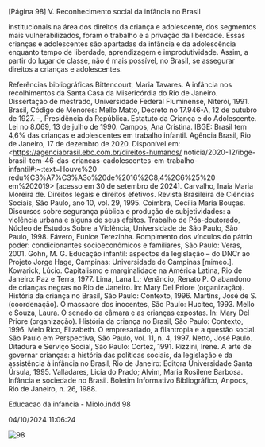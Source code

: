 [Página 98]
V. Reconhecimento social da infância no Brasil

institucionais na área dos direitos da criança e adolescente, dos segmentos mais vulnerabilizados, foram o trabalho e a privação da liberdade. Essas crianças e adolescentes são apartadas da infância e da
adolescência enquanto tempo de liberdade, aprendizagem e improdutividade. Assim, a partir do lugar de classe, não é mais possível, no
Brasil, se assegurar direitos a crianças e adolescentes.

Referências bibliográficas
Bittencourt, Maria Tavares. A infância nos recolhimentos da
Santa Casa da Misericórdia do Rio de Janeiro. Dissertação de
mestrado, Universidade Federal Fluminense, Niterói, 1991.
Brasil, Código de Menores: Mello Matto, Decreto no 17.946-A,
12 de outubro de 1927.
–, Presidência da República. Estatuto da Criança e do
Adolescente. Lei no 8.069, 13 de julho de 1990.
Campos, Ana Cristina. IBGE: Brasil tem 4,6% das crianças
e adolescentes em trabalho infantil. Agência Brasil, Rio
de Janeiro, 17 de dezembro de 2020. Disponível em:
<https://agenciabrasil.ebc.com.br/direitos-humanos/
noticia/2020-12/ibge-brasil-tem-46-das-criancas-eadolescentes-em-trabalho-infantil#:~:text=Houve%20
redu%C3%A7%C3%A3o%20de%2016%2C8,4%2C6%25%20
em%202019> [acesso em 30 de setembro de 2024].
Carvalho, Inaia Maria Moreira de. Direitos legais e direitos
efetivos. Revista Brasileira de Ciências Sociais, São Paulo, ano
10, vol. 29, 1995.
Coimbra, Cecília Maria Bouças. Discursos sobre segurança
pública e produção de subjetividades: a violência urbana e
alguns de seus efeitos. Trabalho de Pós-doutorado, Núcleo de
Estudos Sobre a Violência, Universidade de São Paulo, São
Paulo, 1998.
Fávero, Eunice Terezinha. Rompimento dos vínculos do pátrio
poder: condicionantes socioeconômicos e familiares, São Paulo:
Veras, 2001.
Gohn, M. G. Educação infantil: aspectos da legislação – do DNCr
ao Projeto Jorge Hage, Campinas: Universidade de Campinas
[mimeo.].
Kowarick, Lúcio. Capitalismo e marginalidade na América
Latina, Rio de Janeiro: Paz e Terra, 1977.
Lima, Lana L.; Venâncio, Renato P. O abandono de crianças
negras no Rio de Janeiro. In: Mary Del Priore (organização).
História da criança no Brasil, São Paulo: Contexto, 1996.
Martins, José de S. (coordenação). O massacre dos inocentes,
São Paulo: Hucitec, 1993.
Mello e Souza, Laura. O senado da câmara e as crianças
expostas. In: Mary Del Priore (organização). História da
criança no Brasil, São Paulo: Contexto, 1996.
Melo Rico, Elizabeth. O empresariado, a filantropia e a questão
social. São Paulo em Perspectiva, São Paulo, vol. 11, n. 4, 1997.
Netto, José Paulo. Ditadura e Serviço Social, São Paulo: Cortez,
1991.
Rizzini, Irene. A arte de governar crianças: a história das
políticas sociais, da legislação e da assistência à infância no
Brasil, Rio de Janeiro: Editora Universidade Santa Úrsula,
1995.
Valladares, Licia do Prado; Alvim, Maria Rosilene Barbosa.
Infância e sociedade no Brasil. Boletim Informativo
Bibliográfico, Anpocs, Rio de Janeiro, n. 26, 1988.


Educacao da infancia - Miolo.indd 98

04/10/2024 11:06:24

![98](./img/page_98-01.jpg)
